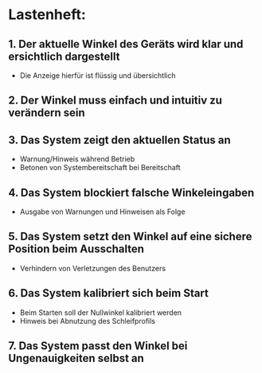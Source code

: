 # Lastenheft:
## 1. Der aktuelle Winkel des Geräts wird klar und ersichtlich dargestellt
  - Die Anzeige hierfür ist flüssig und übersichtlich
## 2. Der Winkel muss einfach und intuitiv zu verändern sein
## 3. Das System zeigt den aktuellen Status an
  - Warnung/Hinweis während Betrieb
  - Betonen von Systembereitschaft bei Bereitschaft
## 4. Das System blockiert falsche Winkeleingaben
  - Ausgabe von Warnungen und Hinweisen als Folge
## 5. Das System setzt den Winkel auf eine sichere Position beim Ausschalten
  - Verhindern von Verletzungen des Benutzers
## 6. Das System kalibriert sich beim Start
  - Beim Starten soll der Nullwinkel kalibriert werden
  - Hinweis bei Abnutzung des Schleifprofils
## 7. Das System passt den Winkel bei Ungenauigkeiten selbst an
